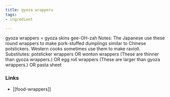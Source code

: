 ```yaml
---
title: gyoza wrappers
tags:
- ingredient

---
```

gyoza wrappers = gyoza skins gee-OH-zah Notes: The Japanese use these round wrappers to make pork-stuffed dumplings similar to Chinese potstickers. Western cooks sometimes use them to make ravioli. Substitutes: potsticker wrappers OR wonton wrappers (These are thinner than gyoza wrappers.) OR egg roll wrappers (These are larger than gyoza wrappers.) OR pasta sheet

### Links

* [[food-wrappers]]
